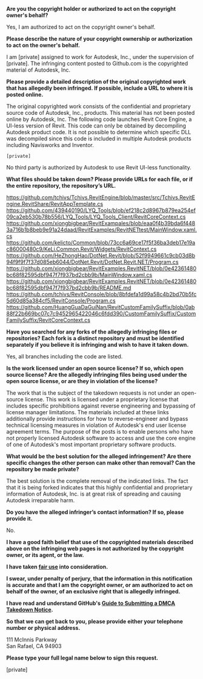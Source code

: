 **Are you the copyright holder or authorized to act on the copyright owner's behalf?**

Yes, I am authorized to act on the copyright owner's behalf.

**Please describe the nature of your copyright ownership or authorization to act on the owner's behalf.**

I am [private] assigned to work for Autodesk, Inc., under the supervision of [private]. The infringing content posted to Github.com is the copyrighted material of Autodesk, Inc.

**Please provide a detailed description of the original copyrighted work that has allegedly been infringed. If possible, include a URL to where it is posted online.**

The original copyrighted work consists of the confidential and proprietary source code of Autodesk, Inc., products. This material has not been posted online by Autodesk, Inc.
The following code launches Revit Core Engine, a UI-less version of Revit. This code can only be obtained by decompiling Autodesk product code. It is not possible to determine which specific DLL was decompiled since this code is included in multiple Autodesk products including Navisworks and Inventor.

```
[private]
```

No third party is authorized by Autodesk to use Revit UI-less functionality.

**What files should be taken down? Please provide URLs for each file, or if the entire repository, the repository’s URL.**

https://github.com/tchivs/Tchivs.RevitEngine/blob/master/src/Tchivs.RevitEngine.RevitShare/RevitAppTemplate.cs  
https://github.com/439440190/LYQ_Tools/blob/ef218c2d8967b879ea254ef09ca2eb530b78b556/LYQ_Tools/LYQ_Tools_Client/RevitCoreContext.cs  
https://github.com/xiongbigbear/RevitExampales/blob/eaa0f4b39bda6f4483a716b1b8beb9e91a24daad/RevitExamples/RevitNETtest/MainWindow.xaml.cs  
https://github.com/kelicto/Common/blob/73cc6a69ce17f5f36ba3deb17e19ac86000480c9/KeLi.Common.Revit/Widgets/RevitContext.cs  
https://github.com/HeZhongHao/DotNet.Revit/blob/52f9949661c9cb03d8b94f9f9f7f37d085eb6044/DotNet.Revit/DotNet.Revit.NET/Program.cs  
https://github.com/xiongbigbear/RevitExamples.RevitNET/blob/0e42361480bc68f82595dbf947f7f937bd2cbb9b/MainWindow.xaml.cs  
https://github.com/xiongbigbear/RevitExamples.RevitNET/blob/0e42361480bc68f82595dbf947f7f937bd2cbb9b/README.md  
https://github.com/tchivs/RevitConsole/blob/8bfdefa1d99a58c4b2bd70b5fc5d60d85a384cf5/RevitConsole/Program.cs  
https://github.com/HuangGuaDaGuiNan/RevitCustomFamilySuffix/blob/0ab88f22b669bc07c7c9452965422046c6fdd390/CustomFamilySuffix/CustomFamilySuffix/RevitCoreContext.cs

**Have you searched for any forks of the allegedly infringing files or repositories? Each fork is a distinct repository and must be identified separately if you believe it is infringing and wish to have it taken down.**

Yes, all branches including the code are listed.

**Is the work licensed under an open source license? If so, which open source license? Are the allegedly infringing files being used under the open source license, or are they in violation of the license?**

The work that is the subject of the takedown requests is not under an open-source license. This work is licensed under a proprietary license that includes specific prohibitions against reverse engineering and bypassing of license manager limitations. The materials included at these links additionally provide instructions for how to reverse-engineer and bypass technical licensing measures in violation of Autodesk's end user license agreement terms. The purpose of the posts is to enable persons who have not properly licensed Autodesk software to access and use the core engine of one of Autodesk's most important proprietary software products.

**What would be the best solution for the alleged infringement? Are there specific changes the other person can make other than removal? Can the repository be made private?**

The best solution is the complete removal of the indicated links. The fact that it is being forked indicates that this highly confidential and proprietary information of Autodesk, Inc. is at great risk of spreading and causing Autodesk irreparable harm.

**Do you have the alleged infringer’s contact information? If so, please provide it.**

No.

**I have a good faith belief that use of the copyrighted materials described above on the infringing web pages is not authorized by the copyright owner, or its agent, or the law.**

**I have taken <a href="https://www.lumendatabase.org/topics/22">fair use</a> into consideration.**

**I swear, under penalty of perjury, that the information in this notification is accurate and that I am the copyright owner, or am authorized to act on behalf of the owner, of an exclusive right that is allegedly infringed.**

**I have read and understand GitHub's <a href="https://help.github.com/articles/guide-to-submitting-a-dmca-takedown-notice/">Guide to Submitting a DMCA Takedown Notice</a>.**

**So that we can get back to you, please provide either your telephone number or physical address.**

111 McInnis Parkway  
San Rafael, CA 94903  

**Please type your full legal name below to sign this request.**

[private]
